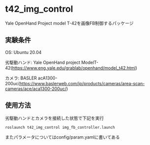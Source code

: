 # t42_img_control
Yale OpenHand Project model T-42を画像FB制御するパッケージ

## 実験条件
OS: Ubuntu 20.04

劣駆動ハンド: Yale OpenHand project ModelT-42(https://www.eng.yale.edu/grablab/openhand/model_t42.html)

カメラ: BASLER acA1300-200uc(https://www.baslerweb.com/jp/products/cameras/area-scan-cameras/ace/aca1300-200uc/)

## 使用方法
劣駆動ハンドとカメラを接続した状態で下記を実行
```
roslaunch t42_img_control img_fb_controller.launch
```

またパラメータについてはconfig/param.yamlに書いてある